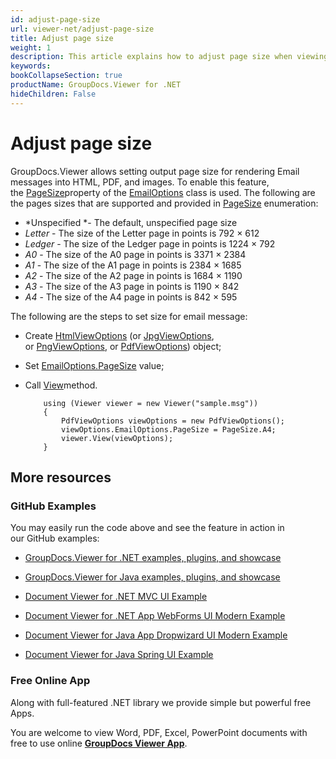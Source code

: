 ```yaml
---
id: adjust-page-size
url: viewer-net/adjust-page-size
title: Adjust page size
weight: 1
description: This article explains how to adjust page size when viewing E-Mail Messages with GroupDocs.Viewer within your .NET applications.
keywords: 
bookCollapseSection: true
productName: GroupDocs.Viewer for .NET
hideChildren: False
---
```


# Adjust page size

GroupDocs.Viewer allows setting output page size for rendering Email messages into HTML, PDF, and images. To enable this feature, the [PageSize](https://apireference.groupdocs.com/net/viewer/groupdocs.viewer.options/emailoptions/properties/pagesize)property of the [EmailOptions](https://apireference.groupdocs.com/net/viewer/groupdocs.viewer.options/emailoptions) class is used. The following are the pages sizes that are supported and provided in [PageSize](https://apireference.groupdocs.com/net/viewer/groupdocs.viewer.options/emailoptions/properties/pagesize) enumeration:

*   *Unspecified *\- The default, unspecified page size
*   *Letter* - The size of the Letter page in points is 792 × 612
*   *Ledger* - The size of the Ledger page in points is 1224 × 792
*   *A0* - The size of the A0 page in points is 3371 × 2384
*   *A1* - The size of the A1 page in points is 2384 × 1685
*   *A2* - The size of the A2 page in points is 1684 × 1190
*   *A3* - The size of the A3 page in points is 1190 × 842
*   *A4* - The size of the A4 page in points is 842 × 595

The following are the steps to set size for email message:

*   Create [HtmlViewOptions](https://apireference.groupdocs.com/net/viewer/groupdocs.viewer.options/htmlviewoptions) (or [JpgViewOptions](https://apireference.groupdocs.com/net/viewer/groupdocs.viewer.options/jpgviewoptions), or [PngViewOptions](https://apireference.groupdocs.com/net/viewer/groupdocs.viewer.options/pngviewoptions), or [PdfViewOptions](https://apireference.groupdocs.com/net/viewer/groupdocs.viewer.options/pdfviewoptions)) object;
*   Set [EmailOptions.PageSize](https://apireference.groupdocs.com/net/viewer/groupdocs.viewer.options/emailoptions/properties/pagesize) value;
*   Call [View](https://apireference.groupdocs.com/net/viewer/groupdocs.viewer/viewer/methods/view)method.

            using (Viewer viewer = new Viewer("sample.msg"))
            {
                PdfViewOptions viewOptions = new PdfViewOptions();
                viewOptions.EmailOptions.PageSize = PageSize.A4;
                viewer.View(viewOptions);
            }

## More resources

### GitHub Examples

You may easily run the code above and see the feature in action in our GitHub examples:

*   [GroupDocs.Viewer for .NET examples, plugins, and showcase](https://github.com/groupdocs-viewer/GroupDocs.Viewer-for-.NET)
    
*   [GroupDocs.Viewer for Java examples, plugins, and showcase](https://github.com/groupdocs-viewer/GroupDocs.Viewer-for-Java)
    
*   [Document Viewer for .NET MVC UI Example](https://github.com/groupdocs-viewer/GroupDocs.Viewer-for-.NET-MVC) 
    
*   [Document Viewer for .NET App WebForms UI Modern Example](https://github.com/groupdocs-viewer/GroupDocs.Viewer-for-.NET-WebForms)
    
*   [Document Viewer for Java App Dropwizard UI Modern Example](https://github.com/groupdocs-viewer/GroupDocs.Viewer-for-Java-Dropwizard)
    
*   [Document Viewer for Java Spring UI Example](https://github.com/groupdocs-viewer/GroupDocs.Viewer-for-Java-Spring)
    

### Free Online App

Along with full-featured .NET library we provide simple but powerful free Apps.

You are welcome to view Word, PDF, Excel, PowerPoint documents with free to use online **[GroupDocs Viewer App](https://products.groupdocs.app/viewer)**.

